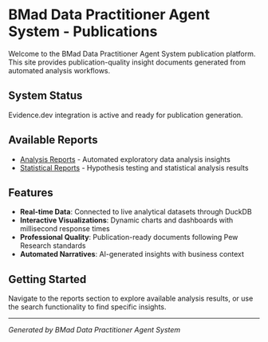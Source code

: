 # BMad Data Practitioner Agent System - Publications

Welcome to the BMad Data Practitioner Agent System publication platform. This site provides publication-quality insight documents generated from automated analysis workflows.

## System Status

Evidence.dev integration is active and ready for publication generation.

## Available Reports

- [Analysis Reports](/analysis) - Automated exploratory data analysis insights
- [Statistical Reports](/reports) - Hypothesis testing and statistical analysis results

## Features

- **Real-time Data**: Connected to live analytical datasets through DuckDB
- **Interactive Visualizations**: Dynamic charts and dashboards with millisecond response times
- **Professional Quality**: Publication-ready documents following Pew Research standards
- **Automated Narratives**: AI-generated insights with business context

## Getting Started

Navigate to the reports section to explore available analysis results, or use the search functionality to find specific insights.

---

*Generated by BMad Data Practitioner Agent System*